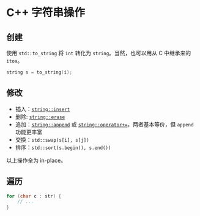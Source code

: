 # C++ 字符串操作

## 创建

使用 `std::to_string` 将 `int` 转化为 `string`。当然，也可以用从 C 中继承来的 `itoa`。

```C++
string s = to_string(i);
```

## 修改

+ 插入：[`string::insert`](http://www.cplusplus.com/reference/string/string/insert/)
+ 删除: [`string::erase`](http://www.cplusplus.com/reference/string/string/erase/)
+ 追加：[`string::append`](http://www.cplusplus.com/reference/string/string/append/) 或 [`string::operator+=`](http://www.cplusplus.com/reference/string/string/operator+=/)，两者基本等价，但 `append` 功能更丰富
+ 交换：`std::swap(s[i], s[j])`
+ 排序：`std::sort(s.begin(), s.end())`

以上操作全为 in-place。

## 遍历

```C++
for (char c : str) {
    // ...
}
```